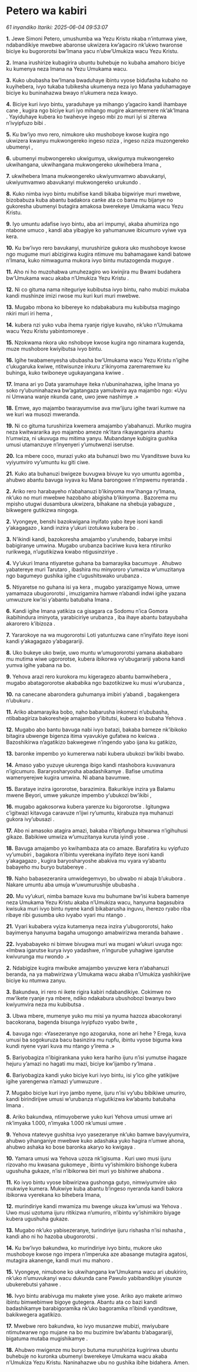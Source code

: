 # Petero wa kabiri
*61 inyandiko*
*Itariki: 2025-06-04 09:53:07*

**1.** Jewe Simoni Petero, umushumba wa Yezu Kristu nkaba n’intumwa yiwe, ndabandikiye mwebwe abaronse ukwizera kw’agaciro nk’ukwo twaronse biciye ku bugororotsi bw’Imana yacu n’ubw’Umukiza wacu Yezu Kristu.

**2.** Imana irushirize kubagirira ubuntu buhebuje no kubaha amahoro biciye ku kumenya neza Imana na Yezu Umukama wacu.

**3.** Kuko ububasha bw’Imana bwaduhaye ibintu vyose bidufasha kubaho no kuyihebera, ivyo tukaba tubikesha ukumenya neza iyo Mana yaduhamagaye biciye ku buninahazwa bwayo n’ukumera neza kwayo.

**4.** Biciye kuri ivyo bintu, yaraduhaye ya mihango y’agaciro kandi ihambaye cane , kugira ngo biciye kuri iyo mihango mugire akameremere nk’ak’Imana . Yayiduhaye kubera ko twahevye ingeso mbi zo muri iyi si ziterwa n’ivyipfuzo bibi .

**5.** Ku bw’iyo mvo rero, nimukore uko mushoboye kwose kugira ngo ukwizera kwanyu mukwongereko ingeso nziza , ingeso nziza muzongereko ubumenyi ,

**6.** ubumenyi mubwongereko ukwigumya, ukwigumya mukwongereko ukwihangana, ukwihangana mukwongereko ukwihebera Imana ,

**7.** ukwihebera Imana mukwongereko ukwiyumvamwo abavukanyi, ukwiyumvamwo abavukanyi mukwongereko urukundo .

**8.** Kuko nimba ivyo bintu mubifise kandi bikaba bigwiriye muri mwebwe, bizobabuza kuba abantu badakora canke ata co bama mu bijanye no gukoresha ubumenyi butagira amakosa bwerekeye Umukama wacu Yezu Kristu.

**9.** Iyo umuntu adafise ivyo bintu, aba ari impumyi, akaba ahumiriza ngo ntabone umuco , kandi aba yibagiye ko yahumanuwe ibicumuro vyiwe vya kera.

**10.** Ku bw’ivyo rero bavukanyi, murushirize gukora uko mushoboye kwose ngo mugume muri abizigirwa kugira ntimuve mu bahamagawe kandi batowe n’Imana, kuko nimwaguma mukora ivyo bintu mutazogenda muguye .

**11.** Aho ni ho muzohabwa umuhezagiro wo kwinjira mu Bwami budahera bw’Umukama wacu akaba n’Umukiza Yezu Kristu .

**12.** Ni co gituma nama niteguriye kubibutsa ivyo bintu, naho mubizi mukaba kandi mushinze imizi rwose mu kuri kuri muri mwebwe.

**13.** Mugabo mbona ko bibereye ko ndabakabura mu kubibutsa magingo nkiri muri iri hema ,

**14.** kubera nzi yuko vuba ihema ryanje rigiye kuvaho, nk’uko n’Umukama wacu Yezu Kristu yabintomoreye .

**15.** Nzokwama nkora uko nshoboye kwose kugira ngo ninamara kugenda, muze mushobore kwiyibutsa ivyo bintu.

**16.** Igihe twabamenyesha ububasha bw’Umukama wacu Yezu Kristu n’igihe c’ukugaruka kwiwe, ntitwisunze inkuru z’ikinyoma zaremaremwe ku buhinga, kuko twiboneye ugukayangana kwiwe .

**17.** Imana ari yo Data yaramuhaye iteka n’ubuninahazwa, igihe Imana yo soko ry’ubuninahazwa bw’agatangaza yamubwira aya majambo ngo: «Uyu ni Umwana wanje nkunda cane, uwo jewe nashimye .»

**18.** Emwe, ayo majambo twarayumvise ava mw’ijuru igihe twari kumwe na we kuri wa musozi mweranda.

**19.** Ni co gituma turushiriza kwemera amajambo y’abahanuzi. Muriko mugira neza kwitwararika ayo majambo ameze nk’itara rikayanganira ahantu h’umwiza, ni ukuvuga mu mitima yanyu. Mubandanye kubigira gushika umusi utamanzuye n’inyenyeri y’umutwenzi iserutse.

**20.** Ica mbere coco, murazi yuko ata buhanuzi bwo mu Vyanditswe buva ku vyiyumviro vy’umuntu ku giti ciwe.

**21.** Kuko ata buhanuzi bwigeze buvugwa bivuye ku vyo umuntu agomba , ahubwo abantu bavuga ivyava ku Mana barongowe n’impwemu nyeranda .

**2.** Ariko rero harabayeho n’abahanuzi b’ikinyoma mw’ihanga ry’Imana, nk’uko no muri mwebwe hazobaho abigisha b’ikinyoma . Bazorema mu mpisho utugwi dusambura ukwizera, bihakane na shebuja yabaguze , bikwegere gutikizwa ningoga.

**2.** Vyongeye, benshi bazokwigana inyifato yabo iteye isoni kandi y’akagagazo , kandi inzira y’ukuri izotukwa kubera bo .

**3.** N’ikindi kandi, bazokoresha amajambo y’uruhendo, babarye imitsi babigiranye umwina. Mugabo urubanza baciriwe kuva kera ntiruriko rurikwega, n’ugutikizwa kwabo ntigusinziriye .

**4.** Vy’ukuri Imana ntiyaretse guhana ba bamarayika bacumuye . Ahubwo yabatereye muri Tarutaro , ibashira mu minyororo y’umwiza w’umuzitanya ngo bagumeyo gushika igihe c’ugushitswako urubanza .

**5.** Ntiyaretse no guhana isi ya kera , mugabo yarazigamye Nowa, umwe yamamaza ubugororotsi , imuzigamira hamwe n’abandi indwi igihe yazana umwuzure kw’isi y’abantu batubaha Imana .

**6.** Kandi igihe Imana yatikiza ca gisagara ca Sodomu n’ica Gomora ikabihindura iminyota, yarabiciriye urubanza , iba ihaye abantu batayubaha akarorero k’ibizoza .

**7.** Yararokoye na wa mugororotsi Loti yatuntuzwa cane n’inyifato iteye isoni kandi y’akagagazo y’abagarariji.

**8.** Uko bukeye uko bwije, uwo muntu w’umugororotsi yamana akababaro mu mutima wiwe ugororotse, kubera ibikorwa vy’ubugarariji yabona kandi yumva igihe yabana na bo.

**9.** Yehova arazi rero kurokora mu kigeragezo abantu bamwihebera , mugabo abatagororotse akababika ngo bazotikizwe ku musi w’urubanza ,

**10.** na canecane abarondera guhumanya imibiri y’abandi , bagakengera n’ubukuru .

**11.** Ariko abamarayika bobo, naho babarusha inkomezi n’ububasha, ntibabagiriza bakoresheje amajambo y’ibitutsi, kubera ko bubaha Yehova .

**12.** Mugabo abo bantu bavuga nabi ivyo batazi, bakaba bameze nk’ibikoko bitagira ubwenge bigenza itima vyavukiye gufatwa no kwicwa . Bazoshikirwa n’agatikizo bakwegewe n’ingendo yabo ijana ku gatikizo,

**13.** baronke impembo yo kumererwa nabi kubera ubukozi bw’ikibi bwabo.

**14.** Amaso yabo yuzuye ukurenga ibigo kandi ntashobora kuvavanura n’igicumuro. Bararyosharyosha abadashikamye . Bafise umutima wamenyerejwe kugira umwina. Ni abana bavumwe.

**15.** Barataye inzira igororotse, barazimira. Bakurikiye inzira ya Balamu mwene Beyori, umwe yakunze impembo y’ubukozi bw’ikibi ,

**16.** mugabo agakosorwa kubera yarenze ku bigororotse . Igitungwa c’igitwazi kitavuga caravuze n’ijwi ry’umuntu, kirabuza nya muhanuzi gukora ivy’ubusazi .

**17.** Abo ni amasoko atagira amazi, bakaba n’ibipfungu bitwarwa n’igihuhusi gikaze. Babikiwe umwiza w’umuzitanya kuruta iyindi yose .

**18.** Bavuga amajambo yo kwihambaza ata co amaze. Barafatira ku vyipfuzo vy’umubiri , bagakora n’ibintu vyerekana inyifato iteye isoni kandi y’akagagazo , kugira baryosharyoshe abakiva mu vyara vy’abantu babayeho mu buryo butabereye .

**19.** Naho babasezeranira umwidegemvyo, bo ubwabo ni abaja b’ukubora . Nakare umuntu aba umuja w’uwumurushije ububasha .

**20.** Mu vy’ukuri, nimba bamaze kuva mu buhumane bw’isi kubera bamenye neza Umukama Yezu Kristu akaba n’Umukiza wacu, hanyuma bagasubira kwisuka muri ivyo bintu nyene kandi bikabarusha inguvu, iherezo ryabo riba ribaye ribi gusumba uko ivyabo vyari mu ntango .

**21.** Vyari kubabera vyiza kutamenya neza inzira y’ubugororotsi, hako bayimenya hanyuma bagaha umugongo amabwirizwa meranda bahawe .

**22.** Ivyababayeko ni bimwe bivugwa muri wa mugani w’ukuri uvuga ngo: «Imbwa igarutse kurya ivyo yadashwe, n’ingurube yuhagiwe igarutse kwivurunga mu rwondo .»

**2.** Ndabigize kugira mwibuke amajambo yavuzwe kera n’abahanuzi beranda, na ya mabwirizwa y’Umukama wacu akaba n’Umukiza yashikirijwe biciye ku ntumwa zanyu.

**3.** Bakundwa, iri rero ni ikete rigira kabiri ndabandikiye. Cokimwe no mw’ikete ryanje rya mbere, ndiko ndakabura ubushobozi bwanyu bwo kwiyumvira neza mu kubibutsa .

**3.** Ubwa mbere, mumenye yuko mu misi ya nyuma hazoza abacokoranyi bacokorana, bagenda bisunga ivyipfuzo vyabo bwite ,

**4.** bavuga ngo: «Yasezeranye ngo azogaruka, none ari hehe ? Erega, kuva umusi ba sogokuruza bacu basinzira mu rupfu, ibintu vyose biguma kwa kundi nyene vyari kuva mu ntango y’irema .»

**5.** Bariyobagiza n’ibigirankana yuko kera hariho ijuru n’isi yumutse ihagaze hejuru y’amazi no hagati mu mazi, biciye kw’ijambo ry’Imana .

**6.** Bariyobagiza kandi yuko biciye kuri ivyo bintu, isi y’ico gihe yatikijwe igihe yarengerwa n’amazi y’umwuzure .

**7.** Mugabo biciye kuri iryo jambo nyene, ijuru n’isi vy’ubu bibikiwe umuriro, kandi birindirijwe umusi w’urubanza n’ugutikizwa kw’abantu batubaha Imana .

**8.** Ariko bakundwa, ntimuyoberwe yuko kuri Yehova umusi umwe ari nk’imyaka 1.000, n’imyaka 1.000 nk’umusi umwe .

**9.** Yehova ntatevye gushitsa ivyo yasezeranye nk’uko bamwe bavyiyumvira, ahubwo yihanganiye mwebwe kuko adashaka yuko hagira n’umwe ahona, ahubwo ashaka ko bose baronka akaryo ko kwigaya .

**10.** Yamara umusi wa Yehova uzoza nk’igisuma . Kuri uwo musi ijuru rizovaho mu kwasana gukomeye , ibintu vy’ishimikiro bishonge kubera ugushuha gukaze, n’isi n’ibikorwa biri muri yo bishirwe ahabona .

**11.** Ko ivyo bintu vyose bibwirizwa gushonga gutyo, nimwiyumvire uko mukwiye kumera. Mukwiye kuba abantu b’ingeso nyeranda kandi bakora ibikorwa vyerekana ko bihebera Imana,

**12.** murindiriye kandi mwamiza mu bwenge ukuza kw’umusi wa Yehova . Uwo musi uzotuma ijuru ritikizwa n’umuriro, n’ibintu vy’ishimikiro biyage kubera ugushuha gukaze.

**13.** Mugabo nk’uko yabisezeranye, turindiriye ijuru rishasha n’isi nshasha , kandi aho ni ho hazoba ubugororotsi .

**14.** Ku bw’ivyo bakundwa, ko murindiriye ivyo bintu, mukore uko mushoboye kwose ngo impera n’imperuka aze abasange mutagira agatosi, mutagira akanenge, kandi muri mu mahoro .

**15.** Vyongeye, nimubone ko ukwihangana kw’Umukama wacu ari ubukiriro, nk’uko n’umuvukanyi wacu dukunda cane Pawulo yabibandikiye yisunze ubukerebutsi yahawe .

**16.** Ivyo bintu arabivuga mu makete yiwe yose. Ariko ayo makete arimwo ibintu bimwebimwe bigoye gutegera. Abantu ata co bazi kandi badashikamye barabigoramika nk’uko bagoramika n’ibindi vyanditswe, bakikwegera agatikizo.

**17.** Mwebwe rero bakundwa, ko ivyo musanzwe mubizi, mwiyubare ntimutwarwe ngo muja⁠ne na bo mu buzimire bw’abantu b’abagarariji, bigatuma mutaba mugishikamye .

**18.** Ahubwo mwigenze mu buryo butuma murushiriza kugirirwa ubuntu buhebuje no kuronka ubumenyi bwerekeye Umukama wacu akaba n’Umukiza Yezu Kristu. Naninahazwe ubu no gushika ibihe bidahera. Amen.

